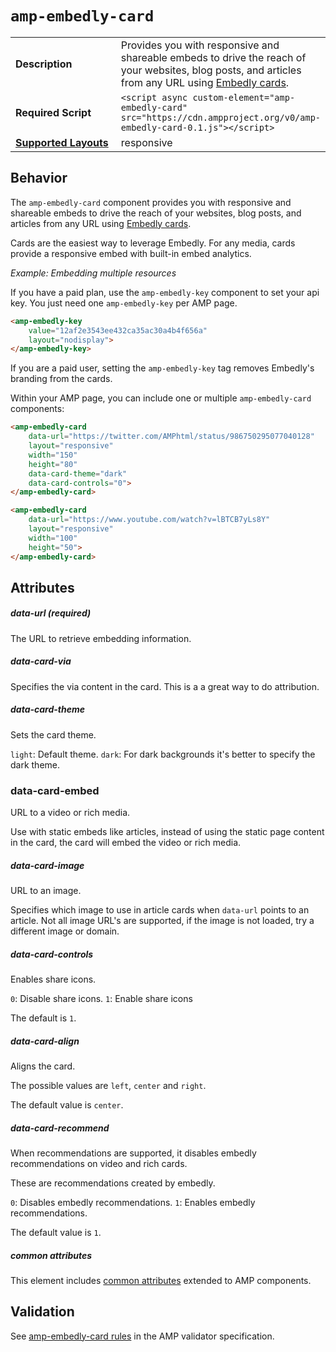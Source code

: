 <!--
Copyright 2018 The AMP HTML Authors. All Rights Reserved.

Licensed under the Apache License, Version 2.0 (the "License");
you may not use this file except in compliance with the License.
You may obtain a copy of the License at

      http://www.apache.org/licenses/LICENSE-2.0

Unless required by applicable law or agreed to in writing, software
distributed under the License is distributed on an "AS-IS" BASIS,
WITHOUT WARRANTIES OR CONDITIONS OF ANY KIND, either express or implied.
See the License for the specific language governing permissions and
limitations under the License.
-->

# <a name="`amp-embedly-card`"></a> `amp-embedly-card`

<table>
  <tr>
    <td width="40%"><strong>Description</strong></td>
    <td>Provides you with responsive and shareable embeds to drive the reach of your websites, blog posts, and articles from any URL using <a href="http://docs.embed.ly/docs/cards">Embedly cards</a>.</td>
  </tr>
  <tr>
    <td width="40%"><strong>Required Script</strong></td>
    <td><code>&lt;script async custom-element="amp-embedly-card" src="https://cdn.ampproject.org/v0/amp-embedly-card-0.1.js">&lt;/script></code></td>
  </tr>
  <tr>
    <td class="col-fourty"><strong><a href="https://www.ampproject.org/docs/guides/responsive/control_layout.html">Supported Layouts</a></strong></td>
    <td>responsive</td>
  </tr>
</table>

## Behavior

The `amp-embedly-card` component provides you with responsive and shareable embeds to drive the reach of your websites, 
blog posts, and articles from any URL using <a href="http://docs.embed.ly/docs/cards">Embedly cards</a>.

Cards are the easiest way to leverage Embedly. For any media, cards provide a responsive embed with built-in embed analytics.

*Example: Embedding multiple resources*

If you have a paid plan, use the `amp-embedly-key` component to set your api key. 
You just need one `amp-embedly-key` per AMP page.

```html
<amp-embedly-key
    value="12af2e3543ee432ca35ac30a4b4f656a"
    layout="nodisplay">
</amp-embedly-key>
```

If you are a paid user, setting the `amp-embedly-key` tag removes Embedly's branding from the cards.

Within your AMP page, you can include one or multiple `amp-embedly-card` components:

```html
<amp-embedly-card
    data-url="https://twitter.com/AMPhtml/status/986750295077040128"
    layout="responsive"
    width="150"
    height="80"
    data-card-theme="dark"
    data-card-controls="0">
</amp-embedly-card>

<amp-embedly-card
    data-url="https://www.youtube.com/watch?v=lBTCB7yLs8Y"
    layout="responsive"
    width="100"
    height="50">
</amp-embedly-card>
```

## Attributes

##### data-url (required)
  
The URL to retrieve embedding information. 

##### data-card-via

Specifies the via content in the card. This is a a great way to do attribution.

##### data-card-theme

Sets the card theme. 

`light`: Default theme.
`dark`: For dark backgrounds it's better to specify the dark theme.

### data-card-embed

URL to a video or rich media. 

Use with static embeds like articles, instead of using the static page content in the card, 
the card will embed the video or rich media.

##### data-card-image

URL to an image.

Specifies which image to use in article cards when `data-url` points to an article.
Not all image URL's are supported, if the image is not loaded, try a different image or domain.

##### data-card-controls
	
Enables share icons.

`0`: Disable share icons.
`1`: Enable share icons

The default is `1`.

##### data-card-align

Aligns the card. 

The possible values are `left`, `center` and `right`.

The default value is `center`.

##### data-card-recommend

When recommendations are supported, it disables embedly recommendations on video and rich cards.

These are recommendations created by embedly.

`0`: Disables embedly recommendations.
`1`: Enables embedly recommendations.

The default value is `1`.
  
##### common attributes

This element includes [common attributes](https://www.ampproject.org/docs/reference/common_attributes) extended to AMP components.

## Validation
See [amp-embedly-card rules](https://github.com/ampproject/amphtml/blob/master/extensions/amp-embedly-card/validator-amp-embedly-card.protoascii) in the AMP validator specification.
